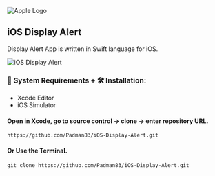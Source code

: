 ![Apple Logo](https://user-images.githubusercontent.com/45048950/73131198-bca1e580-4041-11ea-8f8d-ebfd844f0e64.png) 

## iOS Display Alert

Display Alert App is written in Swift language for iOS.

![iOS Display Alert](https://user-images.githubusercontent.com/45048950/73188215-7a6dc680-415d-11ea-8fe7-b73e77ac692d.gif)

### 🧰 System Requirements + 🛠️ Installation:

* Xcode Editor
* iOS Simulator

#### Open in Xcode, go to source control -> clone -> enter repository URL.

```
https://github.com/Padman83/iOS-Display-Alert.git
```
#### Or Use the Terminal.

```
git clone https://github.com/Padman83/iOS-Display-Alert.git
```

